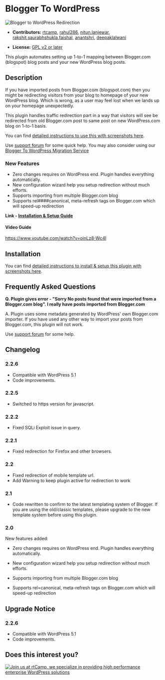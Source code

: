 # Blogger To WordPress

![Blogger to WordPress Redirection](https://plugins.svn.wordpress.org/blogger-to-wordpress-redirection/assets/banner-772x250.jpg)

* **Contributors:** [rtcamp](http://profiles.wordpress.org/rtcamp), [rahul286](http://profiles.wordpress.org/rahul286), [nitun.lanjewar](http://profiles.wordpress.org/nitun.lanjewar), [rakshit](http://profiles.wordpress.org/rakshit),[saurabhshukla](http://profiles.wordpress.org/saurabhshukla),[faishal](http://profiles.wordpress.org/faishal), [anantshri](http://profiles.wordpress.org/anantshri), [deepaklalwani](https://profiles.wordpress.org/deepaklalwani/)

* **License:** [GPL v2 or later](http://www.gnu.org/licenses/gpl-2.0.html)

This plugin automates setting up 1-to-1 mapping between Blogger.com (blogspot) blog posts and your new WordPress blog posts.

## Description

If you have imported posts from Blogger.com (blogspot.com) then you might be redirecting visitors from your blog to homepage of your new WordPress blog. Which is wrong, as a user may feel lost when we lands up on your homepage unexpectedly.

This plugin handles traffic redirection part in a way that visitors will see be redirected from old Blogger.com post to same post on new WordPress.com blog on 1-to-1 basis.

You can find [detailed instructions to use this with screenshots here](https://bloggertowp.org/tutorials/blogger-to-wordpress-redirection-plugin/).

Use [support forum](https://wordpress.org/support/plugin/blogger-to-wordpress-redirection/) for some quick help.
You may also consider using our [Blogger To WordPress Migration Service](https://bloggertowp.org/service/)

### New Features

* Zero changes requires on WordPress end. Plugin handles everything automatically.
* New configuration wizard help you setup redirection without much efforts.
* Supports importing from multiple Blogger.com blog
* Supports rel####canonical, meta-refresh tags on Blogger.com which will speed-up redirection

**Link - [Installation & Setup Guide](https://bloggertowp.org/tutorials/blogger-to-wordpress-redirection-plugin/)**

#### Video Guide

https://www.youtube.com/watch?v=oinLz8-Wc4I

## Installation

You can find [detailed instructions to install & setup this plugin with screenshots here](http://rtcamp.com/tutorials/blogger-to-wordpress-redirection-plugin/).

## Frequently Asked Questions

**Q. Plugin gives error - "Sorry No posts found that were imported from a Blogger.com blog". I really have posts imported from Blogger.com**

A. Plugin uses some metadata generated by WordPress' own Blogger.com importer.
If you have used any other way to import your posts from Blogger.com, this plugin will not work.

Use [support forum](https://wordpress.org/support/plugin/blogger-to-wordpress-redirection/) for some help.

## Changelog

### 2.2.6

* Compatible with WordPress 5.1
* Code improvements.

### 2.2.5

* Switched to https version for javascript.

### 2.2.2

* Fixed SQLi Exploit issue in query.

### 2.2.1

* Fixed redirection for Firefox and other browsers.

### 2.2

* Fixed redirection of mobile template url.
* Add Warning to keep plugin active for redirection to work

### 2.1

* Code rewritten to confirm to the latest templating system of Blogger. If you are using the old/classic templates, please upgrade to the new template system before using this plugin.

### 2.0

New features added:

* Zero changes requires on WordPress end. Plugin handles everything automatically.

* New configuration wizard help you setup redirection without much efforts.

* Supports importing from multiple Blogger.com blog

* Supports rel=canonical, meta-refresh tags on Blogger.com which will speed-up redirection

## Upgrade Notice

### 2.2.6

* Compatible with WordPress 5.1
* Code improvements.

## Does this interest you?

<a href="https://rtcamp.com/"><img src="https://rtcamp.com/wp-content/uploads/2019/04/github-banner@2x.png" alt="Join us at rtCamp, we specialize in providing high performance enterprise WordPress solutions"></a>
